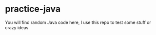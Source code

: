 # practice-java
 You will find random Java code here, I use this repo to test some stuff or crazy ideas
